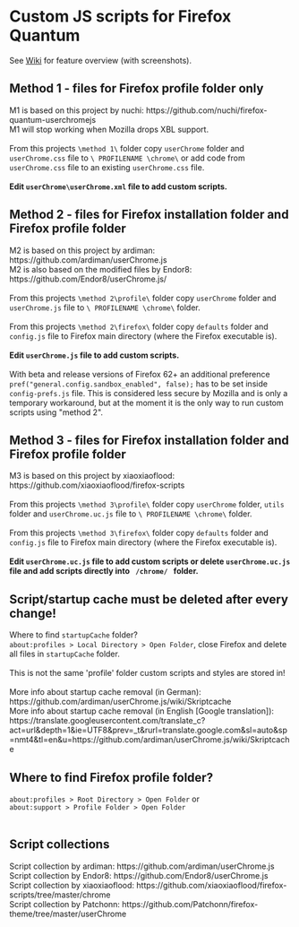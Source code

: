 <h1>Custom JS scripts for Firefox Quantum</h1>
See <a href='https://github.com/Aris-t2/CustomJSforFx/wiki'>Wiki</a> for feature overview (with screenshots).  
<h2>Method 1 - files for Firefox profile folder only</h2>
M1 is based on this project by nuchi: https://github.com/nuchi/firefox-quantum-userchromejs </br>
M1 will stop working when Mozilla drops XBL support.</br>
</br>
From this projects <code>\method 1\</code> folder copy <code>userChrome</code> folder and <code>userChrome.css</code> file to <code>\ PROFILENAME \chrome\</code> or add code from <code>userChrome.css</code> file to an existing <code>userChrome.css</code> file.</br>
</br>
<b>Edit <code>userChrome\userChrome.xml</code> file to add custom scripts.</b>
</br>
<h2>Method 2 - files for Firefox installation folder and Firefox profile folder</h2>
M2 is based on this project by ardiman: https://github.com/ardiman/userChrome.js </br>
M2 is also based on the modified files by Endor8: https://github.com/Endor8/userChrome.js/ </br>
</br>
From this projects <code>\method 2\profile\</code> folder copy <code>userChrome</code> folder and <code>userChrome.js</code> file to <code>\ PROFILENAME \chrome\</code> folder.</br>
</br>
From this projects <code>\method 2\firefox\</code> folder copy <code>defaults</code> folder and <code>config.js</code> file to Firefox main directory (where the Firefox executable is). </br>
</br>
<b>Edit <code>userChrome.js</code> file to add custom scripts.</b></br>
</br>
With beta and release versions of Firefox 62+ an additional preference <code>pref("general.config.sandbox_enabled", false);</code> has to be set inside <code>config-prefs.js</code> file. This is considered less secure by Mozilla and is only a temporary workaround, but at the moment it is the only way to run custom scripts using "method 2". 
</br>
<h2>Method 3 - files for Firefox installation folder and Firefox profile folder</h2>
M3 is based on this project by xiaoxiaoflood: https://github.com/xiaoxiaoflood/firefox-scripts </br>
</br>
From this projects <code>\method 3\profile\</code> folder copy <code>userChrome</code> folder, <code>utils</code> folder and <code>userChrome.uc.js</code> file to <code>\ PROFILENAME \chrome\</code> folder.</br>
</br>
From this projects <code>\method 3\firefox\</code> folder copy <code>defaults</code> folder and <code>config.js</code> file to Firefox main directory (where the Firefox executable is). </br>
</br>
<b>Edit <code>userChrome.uc.js</code> file to add custom scripts or delete <code>userChrome.uc.js</code> file and add scripts directly into <code> /chrome/ </code> folder.</b>
</br>
<h2>Script/startup cache must be deleted after every change!</h2>
Where to find <code>startupCache</code> folder?</br>
<code>about:profiles > Local Directory > Open Folder</code>, close Firefox and delete all files in <code>startupCache</code> folder.</br>
</br>
This is not the same 'profile' folder custom scripts and styles are stored in!</br>
</br>
More info about startup cache removal (in German): https://github.com/ardiman/userChrome.js/wiki/Skriptcache </br>
More info about startup cache removal (in English [Google translation]): https://translate.googleusercontent.com/translate_c?act=url&depth=1&ie=UTF8&prev=_t&rurl=translate.google.com&sl=auto&sp=nmt4&tl=en&u=https://github.com/ardiman/userChrome.js/wiki/Skriptcache </br>
<h2>Where to find Firefox profile folder?</h2>
<code>about:profiles > Root Directory > Open Folder</code> or </br>
<code>about:support > Profile Folder > Open Folder</code></br>
</br>
<h2>Script collections</h2>
Script collection by ardiman: https://github.com/ardiman/userChrome.js</br>
Script collection by Endor8: https://github.com/Endor8/userChrome.js</br>
Script collection by xiaoxiaoflood: https://github.com/xiaoxiaoflood/firefox-scripts/tree/master/chrome</br>
Script collection by Patchonn: https://github.com/Patchonn/firefox-theme/tree/master/userChrome</br>
</br>
